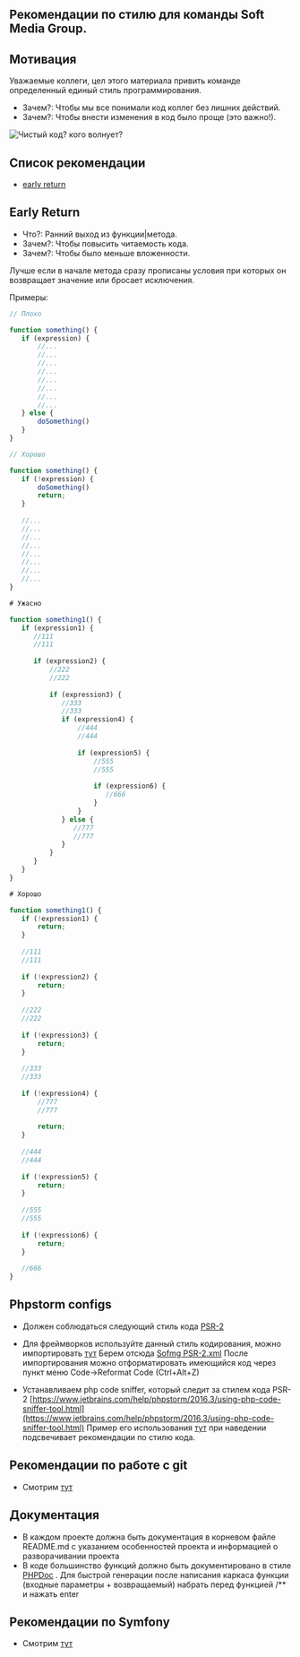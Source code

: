 Рекомендации по стилю для команды Soft Media Group.
---

Мотивация
---

Уважаемые коллеги, цел этого материала привить команде определенный единый стиль программирования.

- Зачем?: Чтобы мы все понимали код коллег без лишних действий.
- Зачем?: Чтобы внести изменения в код было проще (это важно!).

![Чистый код? кого волнует?][clean-code-who-cares]

Список рекомендации
---
- [early return](#early-return)

Early Return
---
- Что?: Ранний выход из функции|метода.
- Зачем?: Чтобы повысить читаемость кода.
- Зачем?: Чтобы было меньше вложенности.

Лучше если в начале метода сразу прописаны условия при которых он возвращает значение или бросает исключения.

Примеры:
```js
// Плохо

function something() {
   if (expression) {
       //...
       //...
       //...
       //...
       //...
       //...
       //...
       //...
   } else {
       doSomething()
   }
}
```

```js
// Хорошо

function something() {
   if (!expression) {
       doSomething()
       return;
   }
   
   //...
   //...
   //...
   //...
   //...
   //...
   //...
   //...
}

```

```js
# Ужасно

function something1() {
   if (expression1) {
      //111
      //111
      
      if (expression2) {
          //222
          //222
          
          if (expression3) {
             //333
             //333
             if (expression4) {
                 //444
                 //444
                 
                 if (expression5) {
                     //555
                     //555
                     
                     if (expression6) {
                        //666
                     }
                 }
             } else {
                //777
                //777
             }
          }
      }
   }
}

```


```js
# Хорошо

function something1() {
   if (!expression1) {
       return;
   }
   
   //111
   //111
   
   if (!expression2) {
       return;
   }
   
   //222
   //222
   
   if (!expression3) {
       return;
   }
   
   //333
   //333
   
   if (!expression4) {
       //777
       //777
      
       return;
   }
   
   //444
   //444
   
   if (!expression5) {
       return;
   }
   
   //555
   //555
   
   if (!expression6) {
       return;
   }
   
   //666
}

```


[clean-code-who-cares]: https://habrastorage.org/files/3db/03a/0a2/3db03a0a21064342a85ca886692bcc54.png
[cyclomatic-complexity]: https://ru.wikipedia.org/wiki/%D0%A6%D0%B8%D0%BA%D0%BB%D0%BE%D0%BC%D0%B0%D1%82%D0%B8%D1%87%D0%B5%D1%81%D0%BA%D0%B0%D1%8F_%D1%81%D0%BB%D0%BE%D0%B6%D0%BD%D0%BE%D1%81%D1%82%D1%8C

## Phpstorm configs
* Должен соблюдаться следующий стиль кода [PSR-2](https://github.com/php-fig/fig-standards/blob/master/accepted/PSR-2-coding-style-guide.md)

* Для фреймворков используйте данный стиль кодирования, можно импортировать [тут](http://joxi.ru/82380Y7Cv9GRAO)
Берем отсюда [Sofmg PSR-2.xml](https://github.com/softmg/coding_rules/blob/master/phpstorm/Sofmg%20PSR-2.xml) После импортирования можно отформатировать имеющийся код через пункт меню Code->Reformat Code (Ctrl+Alt+Z)

* Устанавливаем php code sniffer, который следит за стилем кода PSR-2 [https://www.jetbrains.com/help/phpstorm/2016.3/using-php-code-sniffer-tool.html](https://www.jetbrains.com/help/phpstorm/2016.3/using-php-code-sniffer-tool.html)
Пример его использования [тут](http://joxi.ru/p27EzYqCaK6Or7) при наведении подсвечивает рекомендации по стилю кода.

## Рекомендации по работе с git
* Смотрим [тут]([https://github.com/softmg/coding_rules/blob/master/git/common.md)

## Документация
* В каждом проекте должна быть документация в корневом файле README.md с указанием особенностей проекта и информацией о разворачивании проекта
* В коде большинство функций должно быть документировано в стиле [PHPDoc](https://ru.wikipedia.org/wiki/PHPDoc) . Для быстрой генерации после написания каркаса функции (входные параметры + возвращаемый) набрать перед функцией /** и нажать enter

## Рекомендации по Symfony
* Смотрим [тут](https://github.com/softmg/coding_rules/blob/master/symfony/common.md)
